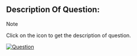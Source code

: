 ## Description Of Question: 

> [!NOTE]
> Click on the icon to get the description of question.

[![Question](https://img.icons8.com/?size=100&id=YBSUzfpEAj8V&format=png&color=000000)](https://leetcode.com/problems/two-sum/description/)
